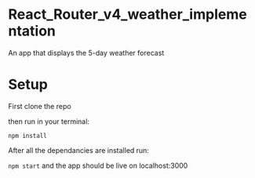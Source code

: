 # React_Router_v4_weather_implementation

An app that displays the 5-day weather forecast

# Setup

First clone the repo

then run in your terminal:

`npm install`

After all the dependancies are installed run:

`npm start` and the app should be live on localhost:3000
